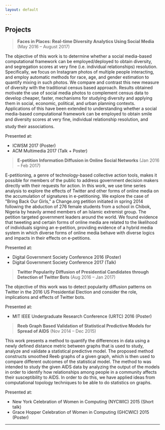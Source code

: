 ```yaml
---
layout: default
---
```


## Projects

> **Faces in Places: Real-time Diversity Analytics Using Social Media**
(May 2016 – August 2017)

The objective of this work is to determine whether a social media-based computational framework can be employed/deployed to obtain diversity, and segregation scores at very fine (i.e. individual relationships) resolution. Specifically, we focus on Instagram photos of multiple people interacting, and employ automatic methods for race, age, and gender estimation to quantify mixing in such photos. We compare and contrast this new measure of diversity with the traditional census based approach. Results obtained motivate the use of social media photos to complement census data to develop cheaper, faster, mechanisms for studying diversity and applying them in social, economic, political, and urban planning contexts. Applications of this have been extended to understanding whether a social media-based computational framework can be employed to obtain smile and diversity scores at very fine, individual relationship resolution, and study their associations. 

Presented at:
- ICWSM 2017 (Poster)
- ACM Multimedia 2017 (Talk + Poster)


> **E-petition Information Diffusion in Online Social Networks** 
(Jan 2016 – Feb 2017)

E-petitioning, a genre of technology-based collective action tools, makes it possible for members of the public to address government decision makers directly with their requests for action. In this work, we use time series analysis to explore the effects of Twitter and other forms of online media on the accumulation of signatures in e-petitioning. We explore the case of "Bring Back Our Girls," a Change.org petition initiated in spring 2014 following the abduction of 276 female students from a school in Chibok, Nigeria by heavily armed members of an Islamic extremist group. The petition targeted government leaders around the world. We found evidence that tweeting and certain forms of online media are related to the likelihood of individuals signing an e-petition, providing evidence of a hybrid media system in which diverse forms of online media behave with diverse logics and impacts in their effects on e-petitions.

Presented at:
- Digital Government Society Conference 2016 (Poster)
- Digital Government Society Conference 2017 (Talk)


> **Twitter Popularity Diffusion of Presidential Candidates through Detection of Twitter Bots**
(Aug 2016 – Jan 2017)

The objective of this work was to detect popularity diffusion patterns on Twitter in the 2016 US Presidential Election and consider the role, implications and effects of Twitter bots.

Presented at:
- MIT IEEE Undergraduate Research Conference (URTC) 2016 (Poster)


> **Reeb Graph Based Validation of Statistical Predictive Models for Spread of AIDS**
(Nov 2014 – Dec 2015)

This work presents a method to quantify the differences in data using a newly defined distance metric between graphs that is used to study, analyze and validate a statistical predictive model. The proposed method constructs smoothed Reeb graphs of a given graph, which is then used to compare different outcomes of the statistical model. The method to was intended to study the given AIDS data by analyzing the output of the models in order to identify how relationships among people in a community affects their susceptibility to AIDS. In order to do this, we have applied ideas from computational topology techniques to be able to do statistics on graphs.

Presented at:
- New York Celebration of Women in Computing (NYCWIC) 2015 (Short talk)
- Grace Hopper Celebration of Women in Computing (GHCWIC) 2015 (Poster)

---